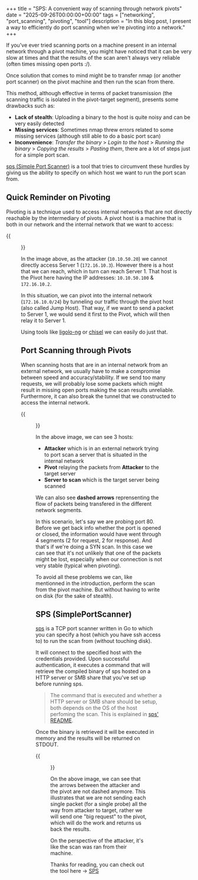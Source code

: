 +++
title = "SPS: A convenient way of scanning through network pivots"
date = "2025-09-26T00:00:00+00:00"
tags = ["networking", "port_scanning", "pivoting", "tool"]
description = "In this blog post, I present a way to efficiently do port scanning when we're pivoting into a network."
+++

If you've ever tried scanning ports on a machine present in an internal network through a pivot machine, you might have noticed that it can be very slow at times and that the results of the scan aren't always very reliable (often times missing open ports :/).

Once solution that comes to mind might be to transfer nmap (or another port scanner) on the pivot machine and then run the scan from there.

This method, although effective in terms of packet transmission (the scanning traffic is isolated in the pivot-target segment), presents some drawbacks such as:
- **Lack of stealth**: Uploading a binary to the host is quite noisy and can be very easily detected
- **Missing services**: Sometimes nmap threw errors related to some missing services (although still able to do a basic port scan)
- **Inconvenience**: _Transfer the binary_ > _Login to the host_ > _Running the binary_ > _Copying the results_ > _Pasting them_, there are a lot of steps just for a simple port scan.

[sps (Simple Port Scanner)](https://github.com/squ4r00t/sps) is a tool that tries to circumvent these hurdles by giving us the ability to specify on which host we want to run the port scan from.

## Quick Reminder on Pivoting

Pivoting is a technique used to access internal networks that are not directly reachable by the intermediary of pivots. A pivot host is a machine that is both in our network and the internal network that we want to access:

{{<figure src="/img/general/pscan_through_pivots/pivoting_primer.png" position=center caption="Basic Pivoting Scenario">}}

In the image above, as the attacker (`10.10.50.20`) we cannot directly access Server 1 (`172.16.10.3`). However there is a host that we can reach, which in turn can reach Server 1. That host is the Pivot here having the IP addresses: `10.10.50.100` & `172.16.10.2`.

In this situation, we can pivot into the internal network (`172.16.10.0/24`) by tunneling our traffic through the pivot host (also called Jump Host). That way, if we want to send a packet to Server 1, we would send it first to the Pivot, which will then relay it to Server 1.

Using tools like [ligolo-ng](https://github.com/nicocha30/ligolo-ng) or [chisel](https://github.com/jpillora/chisel) we can easily do just that.

## Port Scanning through Pivots

When scanning hosts that are in an internal network from an external network, we usually have to make a compromise between speed and accuracy/stability. If we send too many requests, we will probably lose some packets which might result in missing open ports making the scan results unreliable. Furthermore, it can also break the tunnel that we constructed to access the internal network.

{{<figure src="/img/general/pscan_through_pivots/old_way.png" position=center caption="Scanning through a pivot (default way)">}}

In the above image, we can see 3 hosts:
- **Attacker** which is in an external network trying to port scan a server that is situated in the internal network
- **Pivot** relaying the packets from **Attacker** to the target server
- **Server to scan** which is the target server being scanned

We can also see **dashed arrows** reprensenting the flow of packets being transfered in the different network segments.

In this scenario, let's say we are probing port 80. Before we get back info whether the port is opened or closed, the information would have went through 4 segments (2 for request, 2 for response). And that's if we're doing a SYN scan. In this case we can see that it's not unlikely that one of the packets might be lost, especially when our connection is not very stable (typical when pivoting).

To avoid all these problems we can, like mentionned in the introduction, perform the scan from the pivot machine. But without having to write on disk (for the sake of stealth).

## SPS (SimplePortScanner)

[sps](https://github.com/squ4r00t/sps) is a TCP port scanner written in Go to which you can specify a host (which you have ssh access to) to run the scan from (without touching disk).

It will connect to the specified host with the credentials provided. Upon successful authentication, it executes a command that will retrieve the compiled binary of sps hosted on a HTTP server or SMB share that you've set up before running sps.

> The command that is executed and whether a HTTP server or SMB share should be setup, both depends on the OS of the host perfoming the scan. This is explained in [sps' README](https://github.com/squ4r00t/sps).

Once the binary is retrieved it will be executed in memory and the results will be returned on STDOUT.

{{<figure src="/img/general/pscan_through_pivots/tn.png" position=center caption="Port scanning through pivot using sps">}}

On the above image, we can see that the arrows between the attacker and the pivot are not dashed anymore. This illustrates that we are not sending each single packet (for a single probe) all the way from attacker to target, rather we will send one "big request" to the pivot, which will do the work and returns us back the results.

On the perspective of the attacker, it's like the scan was ran from their machine.

Thanks for reading, you can check out the tool here
-> [SPS](https://github.com/squ4r00t/sps)
